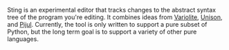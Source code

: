 Sting is an experimental editor that tracks changes to the abstract syntax tree of the program you're editing. It combines ideas from [Variolite](https://marybethkery.com/projects/Verdant/variolite-supporting-exploratory-programming.pdf), [Unison](https://www.unisonweb.org/), and [Pijul](https://pijul.org/). Currently, the tool is only written to support a pure subset of Python, but the long term goal is to support a variety of other pure languages. 